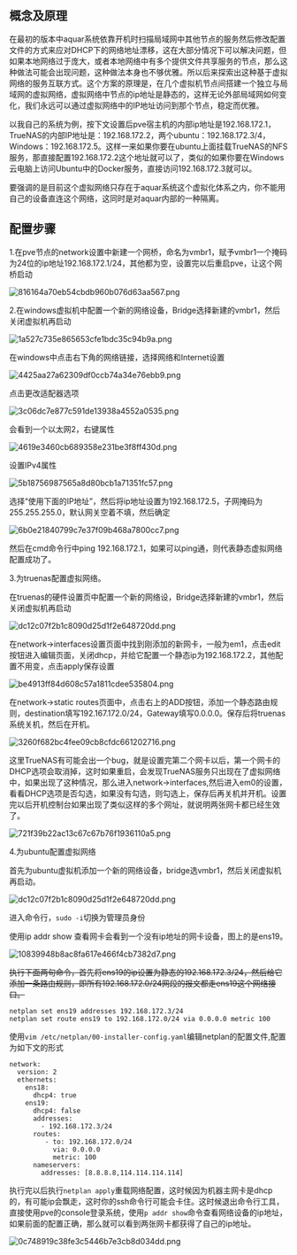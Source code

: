 ## 概念及原理
在最初的版本中aquar系统依靠开机时扫描局域网中其他节点的服务然后修改配置文件的方式来应对DHCP下的网络地址漂移，这在大部分情况下可以解决问题，但如果本地网络过于庞大，或者本地网络中有多个提供文件共享服务的节点，那么这种做法可能会出现问题，这种做法本身也不够优雅。所以后来探索出这种基于虚拟网络的服务互联方式。这个方案的原理是，在几个虚拟机节点间搭建一个独立与局域网的虚拟网络，虚拟网络中节点的ip地址是静态的，这样无论外部局域网如何变化，我们永远可以通过虚拟网络中的IP地址访问到那个节点，稳定而优雅。

以我自己的系统为例，按下文设置后pve宿主机的内部ip地址是192.168.172.1，TrueNAS的内部IP地址是：192.168.172.2，两个ubuntu：192.168.172.3/4，Windows：192.168.172.5。这样一来如果你要在ubuntu上面挂载TrueNAS的NFS服务，那直接配置192.168.172.2这个地址就可以了，类似的如果你要在Windows云电脑上访问Ubuntu中的Docker服务，直接访问192.168.172.3就可以。

要强调的是目前这个虚拟网络只存在于aquar系统这个虚拟化体系之内，你不能用自己的设备直连这个网络，这同时是对aquar内部的一种隔离。
## 配置步骤
1.在pve节点的network设置中新建一个网桥，命名为vmbr1，赋予vmbr1一个掩码为24位的ip地址192.168.172.1/24，其他都为空，设置完以后重启pve，让这个网桥启动

![816164a70eb54cbdb960b076d63aa567.png](../_resources/816164a70eb54cbdb960b076d63aa567.png)

2.在windows虚拟机中配置一个新的网络设备，Bridge选择新建的vmbr1，然后关闭虚拟机再启动

![1a527c735e865653cfe1bdc35c94b9a.png](../_resources/1a527c735e865653cfe1bdc35c94b9a.png)

在windows中点击右下角的网络链接，选择网络和Internet设置

![4425aa27a62309df0ccb74a34e76ebb9.png](../_resources/4425aa27a62309df0ccb74a34e76ebb9.png)

点击更改适配器选项

![3c06dc7e877c591de13938a4552a0535.png](../_resources/3c06dc7e877c591de13938a4552a0535.png)

会看到一个以太网2，右键属性

![4619e3460cb689358e231be3f8ff430d.png](../_resources/4619e3460cb689358e231be3f8ff430d.png)

设置IPv4属性

![5b18756987565a8d80bcb1a71351fc57.png](../_resources/5b18756987565a8d80bcb1a71351fc57.png)

选择“使用下面的IP地址”，然后将ip地址设置为192.168.172.5，子网掩码为255.255.255.0，默认网关空着不填，然后确定

![6b0e21840799c7e37f09b468a7800cc7.png](../_resources/6b0e21840799c7e37f09b468a7800cc7.png)

然后在cmd命令行中ping 192.168.172.1，如果可以ping通，则代表静态虚拟网络配置成功了。

3.为truenas配置虚拟网络。

在truenas的硬件设置页中配置一个新的网络设，Bridge选择新建的vmbr1，然后关闭虚拟机再启动

![dc12c07f2b1c8090d25d1f2e648720dd.png](../_resources/dc12c07f2b1c8090d25d1f2e648720dd.png)

在network->interfaces设置页面中找到刚添加的新网卡，一般为em1，点击edit按钮进入编辑页面，关闭dhcp，并给它配置一个静态ip为192.168.172.2，其他配置不用变，点击apply保存设置

![be4913ff84d608c57a1811cdee535804.png](../_resources/be4913ff84d608c57a1811cdee535804.png)

在network->static routes页面中，点击右上的ADD按钮，添加一个静态路由规则，destination填写192.167.172.0/24，Gateway填写0.0.0.0。保存后将truenas系统关机，然后在开机。

![3260f682bc4fee09cb8cfdc661202716.png](../_resources/3260f682bc4fee09cb8cfdc661202716.png)

这里TrueNAS有可能会出一个bug，就是设置完第二个网卡以后，第一个网卡的DHCP选项会取消掉，这时如果重启，会发现TrueNAS服务只出现在了虚拟网络中，如果出现了这种情况，那么进入network->interfaces,然后进入em0的设置，看看DHCP选项是否勾选，如果没有勾选，则勾选上，保存后再关机并开机。设置完以后开机控制台如果出现了类似这样的多个网址，就说明两张网卡都已经生效了。

![721f39b22ac13c67c67b76f1936110a5.png](../_resources/721f39b22ac13c67c67b76f1936110a5.png)

4.为ubuntu配置虚拟网络

首先为ubuntu虚拟机添加一个新的网络设备，bridge选vmbr1，然后关闭虚拟机再启动。

![dc12c07f2b1c8090d25d1f2e648720dd.png](../_resources/dc12c07f2b1c8090d25d1f2e648720dd.png)

进入命令行，`sudo -i`切换为管理员身份

使用ip addr show 查看网卡会看到一个没有ip地址的网卡设备，图上的是ens19。

![10839948b8ac8fa617e466f4cb7382d7.png](../_resources/10839948b8ac8fa617e466f4cb7382d7.png)

~~执行下面两句命令，首先将ens19的ip设置为静态的192.168.172.3/24，然后给它添加一条路由规则，即所有192.168.172.0/24网段的报文都走ens19这个网络接口。~~

```
netplan set ens19 addresses 192.168.172.3/24
netplan set route ens19 to 192.168.172.0/24 via 0.0.0.0 metric 100
```

使用`vim /etc/netplan/00-installer-config.yaml`编辑netplan的配置文件,配置为如下文的形式

```
network:
  version: 2
  ethernets:
    ens18:
      dhcp4: true
    ens19:
      dhcp4: false
      addresses:
        - 192.168.172.3/24
      routes:
         - to: 192.168.172.0/24
           via: 0.0.0.0
           metric: 100
      nameservers:
        addresses: [8.8.8.8,114.114.114.114]
```

执行完以后执行`netplan apply`重载网络配置，这时候因为机器主网卡是dhcp的，有可能ip会飘走，这时你的ssh命令行可能会卡住。这时候退出命令行工具，直接使用pve的console登录系统，使用`p addr show`命令查看网络设备的ip地址，如果前面的配置正确，那么就可以看到两张网卡都获得了自己的ip地址。

![0c748919c38fe3c5446b7e3cb8d034dd.png](../_resources/0c748919c38fe3c5446b7e3cb8d034dd.png)